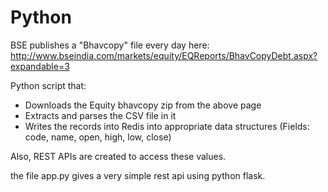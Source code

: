 # Python
BSE publishes a "Bhavcopy" file every day here: http://www.bseindia.com/markets/equity/EQReports/BhavCopyDebt.aspx?expandable=3

Python script that:
- Downloads the Equity bhavcopy zip from the above page
- Extracts and parses the CSV file in it
- Writes the records into Redis into appropriate data structures
(Fields: code, name, open, high, low, close)

Also, REST APIs are created to access these values.

the file app.py gives a very simple rest api using python flask.
